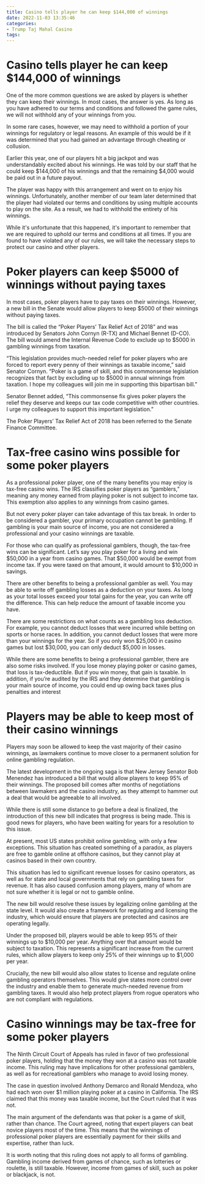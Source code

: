 ```yaml
---
title: Casino tells player he can keep $144,000 of winnings
date: 2022-11-03 13:35:46
categories:
- Trump Taj Mahal Casino
tags:
---
```



#  Casino tells player he can keep $144,000 of winnings

One of the more common questions we are asked by players is whether they can keep their winnings. In most cases, the answer is yes. As long as you have adhered to our terms and conditions and followed the game rules, we will not withhold any of your winnings from you.

In some rare cases, however, we may need to withhold a portion of your winnings for regulatory or legal reasons. An example of this would be if it was determined that you had gained an advantage through cheating or collusion.

Earlier this year, one of our players hit a big jackpot and was understandably excited about his winnings. He was told by our staff that he could keep $144,000 of his winnings and that the remaining $4,000 would be paid out in a future payout.

The player was happy with this arrangement and went on to enjoy his winnings. Unfortunately, another member of our team later determined that the player had violated our terms and conditions by using multiple accounts to play on the site. As a result, we had to withhold the entirety of his winnings.

While it's unfortunate that this happened, it's important to remember that we are required to uphold our terms and conditions at all times. If you are found to have violated any of our rules, we will take the necessary steps to protect our casino and other players.

#  Poker players can keep $5000 of winnings without paying taxes

In most cases, poker players have to pay taxes on their winnings. However, a new bill in the Senate would allow players to keep $5000 of their winnings without paying taxes.

The bill is called the “Poker Players’ Tax Relief Act of 2018” and was introduced by Senators John Cornyn (R-TX) and Michael Bennet (D-CO). The bill would amend the Internal Revenue Code to exclude up to $5000 in gambling winnings from taxation.

“This legislation provides much-needed relief for poker players who are forced to report every penny of their winnings as taxable income,” said Senator Cornyn. “Poker is a game of skill, and this commonsense legislation recognizes that fact by excluding up to $5000 in annual winnings from taxation. I hope my colleagues will join me in supporting this bipartisan bill.”

Senator Bennet added, “This commonsense fix gives poker players the relief they deserve and keeps our tax code competitive with other countries. I urge my colleagues to support this important legislation.”

The Poker Players’ Tax Relief Act of 2018 has been referred to the Senate Finance Committee.

#  Tax-free casino wins possible for some poker players

As a professional poker player, one of the many benefits you may enjoy is tax-free casino wins. The IRS classifies poker players as “gamblers,” meaning any money earned from playing poker is not subject to income tax. This exemption also applies to any winnings from casino games.

But not every poker player can take advantage of this tax break. In order to be considered a gambler, your primary occupation cannot be gambling. If gambling is your main source of income, you are not considered a professional and your casino winnings are taxable.

For those who can qualify as professional gamblers, though, the tax-free wins can be significant. Let’s say you play poker for a living and win $50,000 in a year from casino games. That $50,000 would be exempt from income tax. If you were taxed on that amount, it would amount to $10,000 in savings.

There are other benefits to being a professional gambler as well. You may be able to write off gambling losses as a deduction on your taxes. As long as your total losses exceed your total gains for the year, you can write off the difference. This can help reduce the amount of taxable income you have.

There are some restrictions on what counts as a gambling loss deduction. For example, you cannot deduct losses that were incurred while betting on sports or horse races. In addition, you cannot deduct losses that were more than your winnings for the year. So if you only won $25,000 in casino games but lost $30,000, you can only deduct $5,000 in losses.

While there are some benefits to being a professional gambler, there are also some risks involved. If you lose money playing poker or casino games, that loss is tax-deductible. But if you win money, that gain is taxable. In addition, if you’re audited by the IRS and they determine that gambling is your main source of income, you could end up owing back taxes plus penalties and interest

#  Players may be able to keep most of their casino winnings

Players may soon be allowed to keep the vast majority of their casino winnings, as lawmakers continue to move closer to a permanent solution for online gambling regulation.

The latest development in the ongoing saga is that New Jersey Senator Bob Menendez has introduced a bill that would allow players to keep 95% of their winnings. The proposed bill comes after months of negotiations between lawmakers and the casino industry, as they attempt to hammer out a deal that would be agreeable to all involved.

While there is still some distance to go before a deal is finalized, the introduction of this new bill indicates that progress is being made. This is good news for players, who have been waiting for years for a resolution to this issue.

At present, most US states prohibit online gambling, with only a few exceptions. This situation has created something of a paradox, as players are free to gamble online at offshore casinos, but they cannot play at casinos based in their own country.

This situation has led to significant revenue losses for casino operators, as well as for state and local governments that rely on gambling taxes for revenue. It has also caused confusion among players, many of whom are not sure whether it is legal or not to gamble online.

The new bill would resolve these issues by legalizing online gambling at the state level. It would also create a framework for regulating and licensing the industry, which would ensure that players are protected and casinos are operating legally.

Under the proposed bill, players would be able to keep 95% of their winnings up to $10,000 per year. Anything over that amount would be subject to taxation. This represents a significant increase from the current rules, which allow players to keep only 25% of their winnings up to $1,000 per year.

 Crucially, the new bill would also allow states to license and regulate online gambling operators themselves. This would give states more control over the industry and enable them to generate much-needed revenue from gambling taxes. It would also help protect players from rogue operators who are not compliant with regulations.

#  Casino winnings may be tax-free for some poker players

The Ninth Circuit Court of Appeals has ruled in favor of two professional poker players, holding that the money they won at a casino was not taxable income. This ruling may have implications for other professional gamblers, as well as for recreational gamblers who manage to avoid losing money.

The case in question involved Anthony Demarco and Ronald Mendoza, who had each won over $1 million playing poker at a casino in California. The IRS claimed that this money was taxable income, but the Court ruled that it was not.

The main argument of the defendants was that poker is a game of skill, rather than chance. The Court agreed, noting that expert players can beat novice players most of the time. This means that the winnings of professional poker players are essentially payment for their skills and expertise, rather than luck.

It is worth noting that this ruling does not apply to all forms of gambling. Gambling income derived from games of chance, such as lotteries or roulette, is still taxable. However, income from games of skill, such as poker or blackjack, is not.